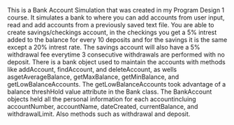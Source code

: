 This is a Bank Account Simulation that was created in my Program Design 1 course. It simulates a bank to where you can add accounts
from user input, read and add accounts from a previously saved text file. You are able to create savings/checkings account, in the
checkings you get a 5% intrest added to the balance for every 10 deposits and for the savings it is the same except a 20% intrest rate. 
The savings account will also have a 5% withdrawal fee everytime 3 consecutive withdrawals are performed with no deposit. There is a bank
object used to maintain the accounts with methods like addAccount, findAccount, and deleteAccount, as wells asgetAverageBalance, getMaxBalance, 
getMinBalance, and getLowBalanceAccounts. The getLowBalanceAccounts took advantage of a balance threshHold value attribute in the Bank class. 
The BankAccount objects held all the personal information for each accountincluing accountNumber, accountName, dateCreated, currentBalance, and 
withdrawalLimit. Also methods such as withdrawal and deposit.
